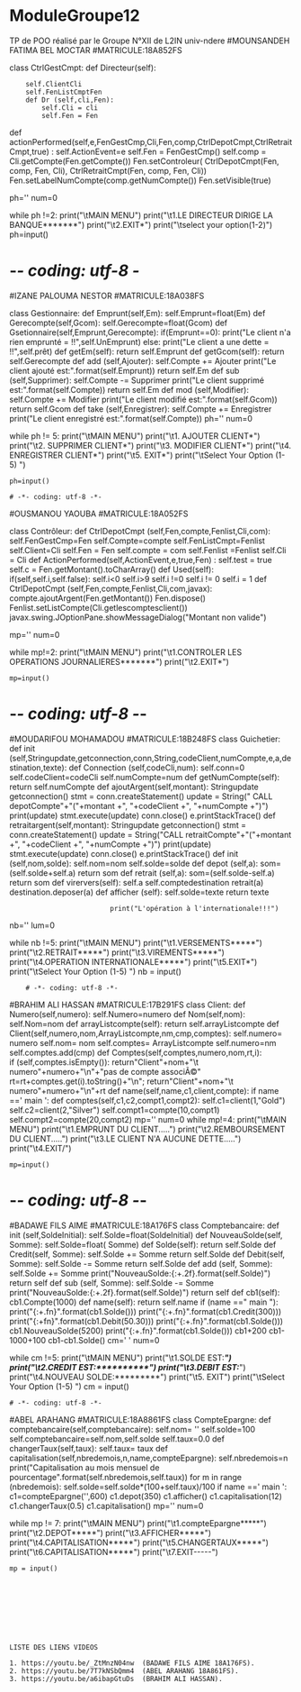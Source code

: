 # ModuleGroupe12
TP de POO réalisé par le Groupe N°XII de L2IN univ-ndere 
#MOUNSANDEH FATIMA BEL MOCTAR
#MATRICULE:18A852FS

class CtrlGestCmpt:
    def Directeur(self):
    
        self.ClientCli
        self.FenListCmptFen
        def Dr (self,cli,Fen):
            self.Cli = cli
            self.Fen = Fen
def actionPerformed(self,e,FenGestCmp,Cli,Fen,comp,CtrlDepotCmpt,CtrlRetraitCmpt,true) :
    self.ActionEvent=e
    self.Fen = FenGestCmp()
    self.comp = Cli.getCompte(Fen.getCompte())
    Fen.setControleur( CtrlDepotCmpt(Fen, comp, Fen, Cli), CtrlRetraitCmpt(Fen, comp, Fen, Cli))
    Fen.setLabelNumCompte(comp.getNumCompte())
    Fen.setVisible(true)


ph=''
num=0

while ph !=2:
    print("\tMAIN MENU")
    print("\t1.LE DIRECTEUR DIRIGE LA BANQUE*******")
    print("\t2.EXIT*")
    print("\tselect your option(1-2)")
    ph=input()
    
# -*- coding: utf-8 -*
#IZANE PALOUMA NESTOR
#MATRICULE:18A038FS

class Gestionnaire:
    def Emprunt(self,Em):
        self.Emprunt=float(Em)
    def Gerecompte(self,Gcom):
        self.Gerecompte=float(Gcom)
    def Gsetionnaire(self,Emprunt,Gerecompte):
        if(Emprunt==0):
            print("Le client n'a rien emprunté = !!",self.UnEmprunt)
        else:
            print("Le client a une dette = !!",self.prêt)
    def getEm(self):
        return self.Emprunt
    def getGcom(self):
        return self.Gerecompte
    def add (self,Ajouter):
        self.Compte += Ajouter
        print("Le client ajouté est:".format(self.Emprunt))
        return self.Em
    def sub (self,Supprimer):
        self.Compte -= Supprimer
        print("Le client supprimé est:".format(self.Compte))
        return self.Em
    def mod (self,Modifier):
        self.Compte += Modifier
        print("Le client modifié est:".format(self.Gcom))
        return self.Gcom
    def take (self,Enregistrer):
        self.Compte += Enregistrer
        print("Le client enregistré est:".format(self.Compte))
ph=''
num=0

while ph != 5:
    print("\tMAIN MENU")
    print("\t1. AJOUTER CLIENT*")
    print("\t2. SUPPRIMER CLIENT*")
    print("\t3. MODIFIER CLIENT*")
    print("\t4. ENREGISTRER CLIENT*")
    print("\t5. EXIT*")
    print("\tSelect Your Option (1-5) ")
    
    ph=input()

    # -*- coding: utf-8 -*-
    
#OUSMANOU YAOUBA
#MATRICULE:18A052FS

class Contrôleur:
 def CtrlDepotCmpt (self,Fen,compte,Fenlist,Cli,com):
     self.FenGestCmp=Fen
     self.Compte=compte
     self.FenListCmpt=Fenlist
     self.Client=Cli
     self.Fen = Fen
     self.compte = com
     self.Fenlist =Fenlist
     self.Cli = Cli
 def ActionPerformed(self,ActionEvent,e,true,Fen) :
		self.test = true
		self.c = Fen.getMontant().toCharArray()
 def Used(self):
     if(self,self.i,self.false):
         self.i<0
         self.i>9
         self.i !=0
         self.i != 0
         self.i = 1
         def CtrlDepotCmpt (self,Fen,compte,Fenlist,Cli,com,javax):
             compte.ajoutArgent(Fen.getMontant())
             Fen.dispose()
             Fenlist.setListCompte(Cli.getlescomptesclient())
             javax.swing.JOptionPane.showMessageDialog("Montant non valide")
             
             
mp=''
num=0

while mp!=2:
    print("\tMAIN MENU")
    print("\t1.CONTROLER LES OPERATIONS JOURNALIERES*******")
    print("\t2.EXIT*")
    
    mp=input()
         
  # -*- coding: utf-8 -*-
#MOUDARIFOU MOHAMADOU
#MATRICULE:18B248FS
class Guichetier:
    def init (self,Stringupdate,getconnection,conn,String,codeClient,numCompte,e,a,destination,texte):
        def Connection (self,codeCli,num):
          self.conn=0
          self.codeClient=codeCli
          self.numCompte=num
          def  getNumCompte(self):
              return self.numCompte
          def ajoutArgent(self,montant):
              Stringupdate
              getconnection()
              stmt = conn.createStatement()
              update = String(" CALL depotCompte"+"("+montant +", "+codeClient +", "+numCompte +")")
              print(update)
              stmt.execute(update)
              conn.close()
              e.printStackTrace()
              def  retraitargent(self,montant):
                  Stringupdate
                  getconnection()
                  stmt = conn.createStatement()
                  update = String("CALL retraitCompte"+"("+montant +", "+codeClient +", "+numCompte +")")
                  print(update)
                  stmt.execute(update)
                  conn.close()
                  e.printStackTrace()
                  def init (self,nom,solde):
                      self.nom=nom
                      self.solde=solde
                      def depot (self,a):
                          som=(self.solde+self.a)
                          return som
                      def retrait (self,a):
                          som=(self.solde-self.a)
                          return som
                      def virervers(self):
                          self.a
                          self.comptedestination
                          retrait(a)
                          destination.deposer(a)
                          def afficher (self):
                             self.solde=texte
                             return texte
                         
                             print("L'opération à l'internationale!!!")
                             
nb=''
lum=0

while nb !=5:
     print("\tMAIN MENU")
     print("\t1.VERSEMENTS*****")
     print("\t2.RETRAIT*****")
     print("\t3.VIREMENTS*****")
     print("\t4.OPERATION INTERNATIONALE*****")
     print("\t5.EXIT*")
     print("\tSelect Your Option (1-5) ")
     nb = input()
                           
            
        # -*- coding: utf-8 -*-
#BRAHIM ALI HASSAN
#MATRICULE:17B291FS
class Client:
    def Numero(self,numero):
        self.Numero=numero
    def Nom(self,nom):
        self.Nom=nom
    def arrayListcompte(self):
        return self.arrayListcompte
    def Client(self,numero,nom,ArrayListcompte,nm,cmp,comptes):
        self.numero= numero
        self.nom= nom
        self.comptes= ArrayListcompte
        self.numero=nm
        self.comptes.add(cmp)
    def Comptes(self,comptes,numero,nom,rt,i):   
        if (self,comptes.isEmpty()):
            return"Client"+nom+"\t numero"+numero+"\n"+"pas de compte associÃ©"
            rt=rt+comptes.get(i).toString()+"\n";
            return"Client"+nom+"\t numero"+numero+"\n"+rt
    def name(self,name,c1,client,compte):
     if name ==' main ':
         def comptes(self,c1,c2,compt1,compt2):
             self.c1=client(1,"Gold")
             self.c2=client(2,"Silver") 
             self.compt1=compte(10,compt1)
             self.compt2=compte(20,compt2)
mp=''
num=0
while mp!=4:
    print("\tMAIN MENU")
    print("\t1.EMPRUNT DU CLIENT.....")
    print("\t2.REMBOURSEMENT DU CLIENT.....")
    print("\t3.LE CLIENT N'A AUCUNE DETTE.....")
    print("\t4.EXIT/")
    
    mp=input()

    
# -*- coding: utf-8 -*-
#BADAWE FILS AIME
#MATRICULE:18A176FS
class Comptebancaire:
   def init (self,SoldeInitial):
        self.Solde=float(SoldeInitial)
   def NouveauSolde(self, Somme):
        self.Solde=float( Somme)
   def Solde(self):
        return self.Solde
   def Credit(self, Somme):
        self.Solde += Somme
        return self.Solde
   def Debit(self, Somme):
        self.Solde -= Somme
        return self.Solde
   def add (self, Somme):
        self.Solde += Somme
        print("NouveauSolde:{:+.2f}.format(self.Solde)")
        return self
   def sub (self, Somme):
        self.Solde -= Somme
        print("NouveauSolde:{:+.2f}.format(self.Solde)")
        return self
def cb1(self):
        cb1.Compte(1000)
def name(self):
        return self.name
if (name ==" main "):
     print("{:+.fn}".format(cb1.Solde()))
     print("{:+.fn}".format(cb1.Credit(300)))
     print("{:+fn}".format(cb1.Debit(50.30)))
     print("{:+.fn}".format(cb1.Solde()))
     cb1.NouveauSolde(5200)
     print("{:+.fn}".format(cb1.Solde()))
     cb1+200
     cb1-1000+100
     cb1-cb1.Solde()
cm=' '
num=0

while cm !=5:
    print("\tMAIN MENU")
    print("\t1.SOLDE EST:***********")
    print("\t2.CREDIT EST:**********")
    print("\t3.DEBIT EST:***********")
    print("\t4.NOUVEAU SOLDE:*********")
    print("\t5. EXIT")
    print("\tSelect Your Option (1-5) ")
    cm = input()
    
    
    
    
    
    # -*- coding: utf-8 -*-
#ABEL ARAHANG
#MATRICULE:18A8861FS
class CompteEpargne:
    def comptebancaire(self,comptebancaire):
        self.nom= ''
        self.solde=100
        self.comptebancaire=self.nom,self.solde
        self.taux=0.0
    def changerTaux(self,taux):
        self.taux= taux
    def capitalisation(self,nbredemois,n,name,compteEpargne):
        self.nbredemois=n
        print("Capitalisation au mois mensuel de pourcentage".format(self.nbredemois,self.taux))
        for m in range (nbredemois):
            self.solde=self.solde*(100+self.taux)/100
            if name ==' main ':
                c1=compteEpargne('',600)
                c1.depot(350)
                c1.afficher()
                c1.capitalisation(12)
                c1.changerTaux(0.5)
                c1.capitalisation()
mp=''
num=0

while mp != 7: 
    print("\tMAIN MENU")
    print("\t1.compteEpargne*****")
    print("\t2.DEPOT*****")
    print("\t3.AFFICHER*****")
    print("\t4.CAPITALISATION*****")
    print("\t5.CHANGERTAUX*****")
    print("\t6.CAPITALISATION*****")
    print("\t7.EXIT-----")

    mp = input()               
    
    
    
    
    
    
    
    
    
    LISTE DES LIENS VIDEOS
    
    1. https://youtu.be/_ZtMnzN04nw  (BADAWE FILS AIME 18A176FS).
    2. https://youtu.be/7T7kNSbQmm4  (ABEL ARAHANG 18A861FS).
    3. https://youtu.be/a6ibapGtuDs  (BRAHIM ALI HASSAN).
        
        
    
    
         
  
